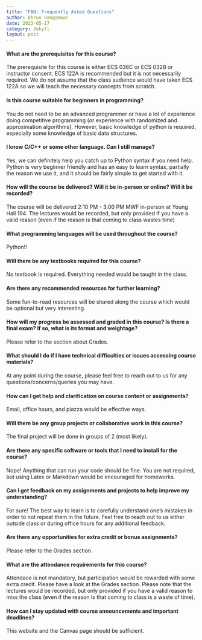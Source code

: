 ```yaml
---
title: "FAQ: Frequently Asked Questions"
author: Dhruv Sangamwar
date: 2023-05-17
category: Jekyll
layout: post
---
```


#### What are the prerequisites for this course?

The prerequisite for this course is either ECS 036C or ECS 032B or instructor consent. ECS 122A is recommended but it is not necessarily required. We do not assume that the class audience would have taken ECS 122A so we will teach the necessary concepts from scratch.

#### Is this course suitable for beginners in programming?

You do not need to be an advanced programmer or have a lot of experience doing competitive programming (or experience with randomized and approximation algorithms). However, basic knowledge of python is required, especially some knowledge of basic data structures.

#### I know C/C++ or some other language. Can I still manage?

Yes, we can definitely help you catch up to Python syntax if you need help. Python is very beginner friendly and has an easy to learn syntax, partially the reason we use it, and it should be fairly simple to get started with it.

#### How will the course be delivered? Will it be in-person or online? Will it be recorded?

The course will be delivered 2:10 PM - 3:00 PM MWF in-person at Young Hall 194. The lectures would be recorded, but only provided if you have a valid reason (even if the reason is that coming to class wastes time)

#### What programming languages will be used throughout the course?

Python!!

#### Will there be any textbooks required for this course?

No textbook is required. Everything needed would be taught in the class.

#### Are there any recommended resources for further learning?

Some fun-to-read resources will be shared along the course which would be optional but very interesting.

#### How will my progress be assessed and graded in this course? Is there a final exam? If so, what is its format and weightage?

Please refer to the section about Grades.

#### What should I do if I have technical difficulties or issues accessing course materials?

At any point during the course, please feel free to reach out to us for any questions/concerns/queries you may have.

#### How can I get help and clarification on course content or assignments?

Email, office hours, and piazza would be effective ways.

#### Will there be any group projects or collaborative work in this course?

The final project will be done in groups of 2 (most likely).

#### Are there any specific software or tools that I need to install for the course?

Nope! Anything that can run your code should be fine. You are not required, but using Latex or Markdown would be encouraged for homeworks.

#### Can I get feedback on my assignments and projects to help improve my understanding?

For sure! The best way to learn is to carefully understand one’s mistakes in order to not repeat them in the future. Feel free to reach out to us either outside class or during office hours for any additional feedback.

#### Are there any opportunities for extra credit or bonus assignments?

Please refer to the Grades section.

#### What are the attendance requirements for this course?

Attendace is not mandatory, but participation would be rewarded with some extra credit. Please have a look at the Grades section. Please note that the lectures would be recorded, but only provided if you have a valid reason to miss the class (even if the reason is that coming to class is a waste of time).

#### How can I stay updated with course announcements and important deadlines?

This website and the Canvas page should be sufficient.
